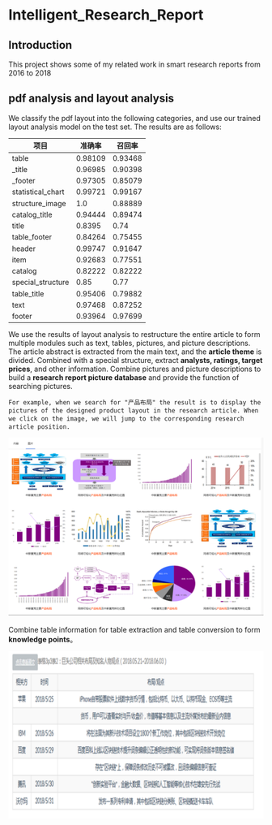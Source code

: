 # Intelligent_Research_Report

## Introduction

 This project shows some of my related work in smart research reports from 2016 to 2018



## pdf analysis and layout analysis

We classify the pdf layout into the following categories, and use our trained layout analysis model on the test set. The results are as follows:

| 项目              | 准确率  | 召回率  |
| ----------------- | ------- | ------- |
| table             | 0.98109 | 0.93468 |
| _title            | 0.96985 | 0.90398 |
| _footer           | 0.97305 | 0.85079 |
| statistical_chart | 0.99721 | 0.99167 |
| structure_image   | 1.0     | 0.88889 |
| catalog_title     | 0.94444 | 0.89474 |
| title             | 0.8395  | 0.74    |
| table_footer      | 0.84264 | 0.75455 |
| header            | 0.99747 | 0.91647 |
| item              | 0.92683 | 0.77551 |
| catalog           | 0.82222 | 0.82222 |
| special_structure | 0.85    | 0.77    |
| table_title       | 0.95406 | 0.79882 |
| text              | 0.97468 | 0.87252 |
| footer            | 0.93964 | 0.97699 |

We use the results of layout analysis to restructure the entire article to form multiple modules such as text, tables, pictures, and picture descriptions. The article abstract is extracted from the main text, and the **article theme** is divided. Combined with a special structure, extract **analysts, ratings, target prices**, and other information. Combine pictures and picture descriptions to build a **research report picture database** and provide the function of searching pictures. 

```
For example, when we search for "产品布局" the result is to display the pictures of the designed product layout in the research article. When we click on the image, we will jump to the corresponding research article position.
```

![img](./imgs/图片2.png)



 Combine table information for table extraction and table conversion to form **knowledge points**。



![img](./imgs/图片3.png)